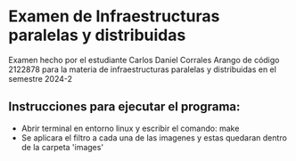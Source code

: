 # Examen de Infraestructuras paralelas y distribuidas

Examen hecho por el estudiante Carlos Daniel Corrales Arango de código 2122878 para la materia de infraestructuras paralelas y distribuidas en el semestre 2024-2

Instrucciones para ejecutar el programa:
-
- Abrir terminal en entorno linux y escribir el comando: make
- Se aplicara el filtro a cada una de las imagenes y estas quedaran dentro de la carpeta 'images'

